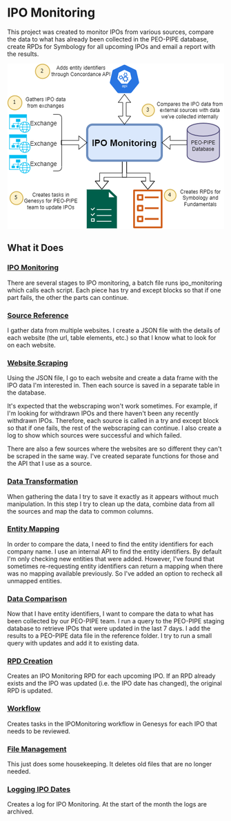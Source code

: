 # IPO Monitoring #
This project was created to monitor IPOs from various sources, compare the data to what has already been collected in the PEO-PIPE database, create RPDs for Symbology for all upcoming IPOs and email a report with the results.

![IPO Monitoring Overview](https://github.com/lcirvine/ipo_monitoring/blob/master/Images/IPO%20Monitoring%20Overview.drawio.png)

## What it Does ##

### [IPO Monitoring](main.py) ###
There are several stages to IPO monitoring, a batch file runs ipo_monitoring which calls each script. Each piece has try and except blocks so that if one part fails, the other the parts can continue.

### [Source Reference](source_reference.py) ###
I gather data from multiple websites. I create a JSON file with the details of each website (the url, table elements, etc.) so that I know what to look for on each website.

### [Website Scraping](website_scraping.py) ###
Using the JSON file, I go to each website and create a data frame with the IPO data I'm interested in. Then each source is saved in a separate table in the database.  

It's expected that the webscraping won't work sometimes. For example, if I'm looking for withdrawn IPOs and there haven't been any recently withdrawn IPOs. Therefore, each source is called in a try and except block so that if one fails, the rest of the webscraping can continue. I also create a log to show which sources were successful and which failed. 

There are also a few sources where the websites are so different they can't be scraped in the same way. I've created separate functions for those and the API that I use as a source.

### [Data Transformation](data_transformation.py) ###
When gathering the data I try to save it exactly as it appears without much manipulation. In this step I try to clean up the data, combine data from all the sources and map the data to common columns.

### [Entity Mapping](entity_mapping.py) ###
In order to compare the data, I need to find the entity identifiers for each company name. I use an internal API to find the entity identifiers. By default I'm only checking new entities that were added. However, I've found that sometimes re-requesting entity identifiers can return a mapping when there was no mapping available previously. So I've added an option to recheck all unmapped entities. 

### [Data Comparison](data_comparison.py) ###
Now that I have entity identifiers, I want to compare the data to what has been collected by our PEO-PIPE team. I run a query to the PEO-PIPE staging database to retrieve IPOs that were updated in the last 7 days. I add the results to a PEO-PIPE data file in the reference folder. I try to run a small query with updates and add it to existing data.

### [RPD Creation](rpd_creation.py) ###
Creates an IPO Monitoring RPD for each upcoming IPO. If an RPD already exists and the IPO was updated (i.e. the IPO date has changed), the original RPD is updated.

### [Workflow](workflow.py) ###
Creates tasks in the IPOMonitoring workflow in Genesys for each IPO that needs to be reviewed. 

### [File Management](file_management.py) ###
This just does some housekeeping. It deletes old files that are no longer needed.

### [Logging IPO Dates](logging_ipo_dates.py) ###
Creates a log for IPO Monitoring. At the start of the month the logs are archived.
